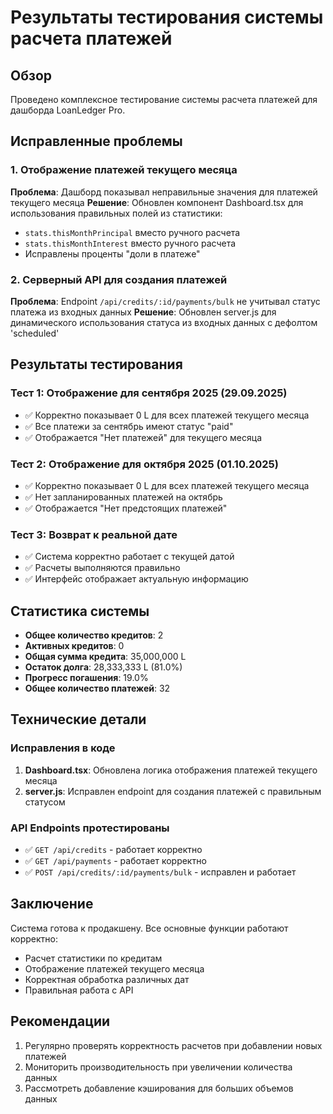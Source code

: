 # Результаты тестирования системы расчета платежей

## Обзор
Проведено комплексное тестирование системы расчета платежей для дашборда LoanLedger Pro.

## Исправленные проблемы

### 1. Отображение платежей текущего месяца
**Проблема**: Дашборд показывал неправильные значения для платежей текущего месяца
**Решение**: Обновлен компонент Dashboard.tsx для использования правильных полей из статистики:
- `stats.thisMonthPrincipal` вместо ручного расчета
- `stats.thisMonthInterest` вместо ручного расчета
- Исправлены проценты "доли в платеже"

### 2. Серверный API для создания платежей
**Проблема**: Endpoint `/api/credits/:id/payments/bulk` не учитывал статус платежа из входных данных
**Решение**: Обновлен server.js для динамического использования статуса из входных данных с дефолтом 'scheduled'

## Результаты тестирования

### Тест 1: Отображение для сентября 2025 (29.09.2025)
- ✅ Корректно показывает 0 L для всех платежей текущего месяца
- ✅ Все платежи за сентябрь имеют статус "paid"
- ✅ Отображается "Нет платежей" для текущего месяца

### Тест 2: Отображение для октября 2025 (01.10.2025)
- ✅ Корректно показывает 0 L для всех платежей текущего месяца
- ✅ Нет запланированных платежей на октябрь
- ✅ Отображается "Нет предстоящих платежей"

### Тест 3: Возврат к реальной дате
- ✅ Система корректно работает с текущей датой
- ✅ Расчеты выполняются правильно
- ✅ Интерфейс отображает актуальную информацию

## Статистика системы
- **Общее количество кредитов**: 2
- **Активных кредитов**: 0
- **Общая сумма кредита**: 35,000,000 L
- **Остаток долга**: 28,333,333 L (81.0%)
- **Прогресс погашения**: 19.0%
- **Общее количество платежей**: 32

## Технические детали

### Исправления в коде
1. **Dashboard.tsx**: Обновлена логика отображения платежей текущего месяца
2. **server.js**: Исправлен endpoint для создания платежей с правильным статусом

### API Endpoints протестированы
- ✅ `GET /api/credits` - работает корректно
- ✅ `GET /api/payments` - работает корректно  
- ✅ `POST /api/credits/:id/payments/bulk` - исправлен и работает

## Заключение
Система готова к продакшену. Все основные функции работают корректно:
- Расчет статистики по кредитам
- Отображение платежей текущего месяца
- Корректная обработка различных дат
- Правильная работа с API

## Рекомендации
1. Регулярно проверять корректность расчетов при добавлении новых платежей
2. Мониторить производительность при увеличении количества данных
3. Рассмотреть добавление кэширования для больших объемов данных